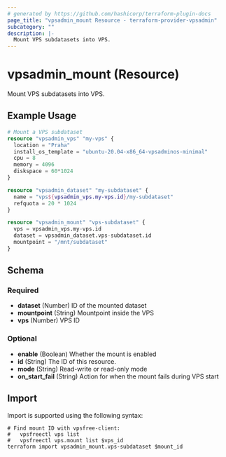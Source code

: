```yaml
---
# generated by https://github.com/hashicorp/terraform-plugin-docs
page_title: "vpsadmin_mount Resource - terraform-provider-vpsadmin"
subcategory: ""
description: |-
  Mount VPS subdatasets into VPS.
---
```


# vpsadmin_mount (Resource)

Mount VPS subdatasets into VPS.

## Example Usage

```terraform
# Mount a VPS subdataset
resource "vpsadmin_vps" "my-vps" {
  location = "Praha"
  install_os_template = "ubuntu-20.04-x86_64-vpsadminos-minimal"
  cpu = 8
  memory = 4096
  diskspace = 60*1024
}

resource "vpsadmin_dataset" "my-subdataset" {
  name = "vps${vpsadmin_vps.my-vps.id}/my-subdataset"
  refquota = 20 * 1024
}

resource "vpsadmin_mount" "vps-subdataset" {
  vps = vpsadmin_vps.my-vps.id
  dataset = vpsadmin_dataset.vps-subdataset.id
  mountpoint = "/mnt/subdataset"
}
```

<!-- schema generated by tfplugindocs -->
## Schema

### Required

- **dataset** (Number) ID of the mounted dataset
- **mountpoint** (String) Mountpoint inside the VPS
- **vps** (Number) VPS ID

### Optional

- **enable** (Boolean) Whether the mount is enabled
- **id** (String) The ID of this resource.
- **mode** (String) Read-write or read-only mode
- **on_start_fail** (String) Action for when the mount fails during VPS start

## Import

Import is supported using the following syntax:

```shell
# Find mount ID with vpsfree-client:
#   vpsfreectl vps list
#   vpsfreectl vps.mount list $vps_id
terraform import vpsadmin_mount.vps-subdataset $mount_id
```
